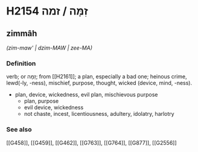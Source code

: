 # H2154 זִמָּה / זמה

## zimmâh

_(zim-maw' | dzim-MAW | zee-MA)_

### Definition

verb; or זַמָּה; from [[H2161]]; a plan, especially a bad one; heinous crime, lewd(-ly, -ness), mischief, purpose, thought, wicked (device, mind, -ness).

- plan, device, wickedness, evil plan, mischievous purpose
    - plan, purpose
    - evil device, wickedness
    - not chaste, incest, licentiousness, adultery, idolatry, harlotry
### See also

[[G458]], [[G459]], [[G462]], [[G763]], [[G764]], [[G877]], [[G2556]]

